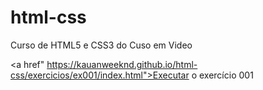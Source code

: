 # html-css
Curso de HTML5 e CSS3 do Cuso em Video

<a href" https://kauanweeknd.github.io/html-css/exercicios/ex001/index.html">Executar o exercício 001</a>